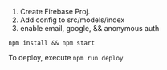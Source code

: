 1. Create Firebase Proj.
2. Add config to src/models/index
3. enable email, google, && anonymous auth

`npm install && npm start`

To deploy, execute `npm run deploy`
